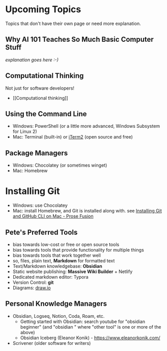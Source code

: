 # Upcoming Topics

Topics that don't have their own page or need more explanation.

## Why AI 101 Teaches So Much Basic Computer Stuff

_explanation goes here :-)_

## Computational Thinking

Not just for software developers!

- [[Computational thinking]]

## Using the Command Line

- Windows: PowerShell (or a little more advanced, Windows Subsystem for Linux 2)
- Mac: Terminal (built-in) or [iTerm2](https://iterm2.com/) (open source and free)

## Package Managers

- Windows: Chocolatey (or sometimes winget)
- Mac: Homebrew

# Installing Git

- Windows: use Chocolatey
- Mac: install Homebrew, and Git is installed along with. see [Installing Git and GitHub CLI on Mac - Prose Fusion](https://prosefusion.cloud/how-tos/installing_git_and_github_cli_on_mac)

## Pete's Preferred Tools

- bias towards low-cost or free or open source tools
- bias towards tools that provide functionality for multiple things
- bias towards tools that work together well
- so, files, plain text, **Markdown** for formatted text
- Text/Markdown knowledgebase: **Obsidian**
- Static website publishing: **Massive Wiki Builder** + Netlify
- Dedicated markdown editor: Typora
- Version Control: **git**
- Diagrams: [draw.io](https://www.drawio.com/)

## Personal Knowledge Managers

- Obsidian, Logseq, Notion, Coda, Roam, etc.
	- Getting started with Obsidian: search youtube for "obsidian beginner" (and "obsidian <other tool>" where "other tool" is one or more of the above)
	- Obsidian Iceberg (Eleanor Konik) - https://www.eleanorkonik.com/
- Scrivener (older software for writers)

